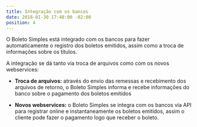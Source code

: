 ```yaml
---
title: Integração com os bancos
date: 2018-01-30 17:48:00 -02:00
position: 4
---
```


O Boleto Simples está integrado com os bancos para fazer automaticamente o registro dos boletos emitidos, assim como a troca de informações sobre os títulos.

A integração se dá tanto via troca de arquivos como com os novos webservices:

* **Troca de arquivos:** através do envio das remessas e recebimento dos arquivos de retorno, o Boleto Simples informa e recebe informações do banco sobre o pagamento dos boletos emitidos

* **Novos webservices:** o Boleto Simples se integra com os bancos via API para registrar online e instantaneamente os boletos emitidos, assim o cliente pode fazer o pagamento logo que receber o boleto.